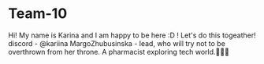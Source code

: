 # Team-10
Hi! My name is Karina and I am happy to be here :D ! Let's do this togeather! discord - @kariina
MargoZhubusinska - lead, who will try not to be overthrown from her throne. A pharmacist exploring tech world.👑👩‍⚕️
